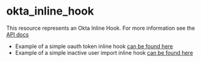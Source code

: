 # okta_inline_hook

This resource represents an Okta Inline Hook. For more information see the [API docs](https://developer.okta.com/docs/api/resources/inline-hooks)

- Example of a simple oauth token inline hook [can be found here](./basic.tf)
- Example of a simple inactive user import inline hook [can be found here](./basic_updated.tf)
